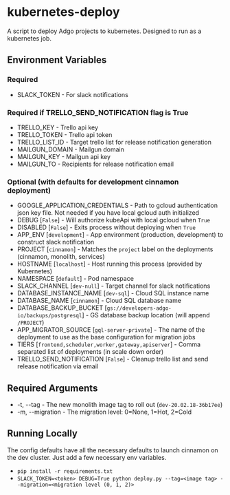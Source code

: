 # kubernetes-deploy

A script to deploy Adgo projects to kubernetes. Designed to run as a kubernetes job.

## Environment Variables

### Required

-   SLACK_TOKEN - For slack notifications

### Required if TRELLO_SEND_NOTIFICATION flag is True

-   TRELLO_KEY - Trello api key
-   TRELLO_TOKEN - Trello api token
-   TRELLO_LIST_ID - Target trello list for release notification generation
-   MAILGUN_DOMAIN - Mailgun domain
-   MAILGUN_KEY - Mailgun api key
-   MAILGUN_TO - Recipients for release notification email

### Optional (with defaults for development cinnamon deployment)

-   GOOGLE_APPLICATION_CREDENTIALS - Path to gcloud authentication json key file. Not needed if you have local gcloud auth initialized
-   DEBUG [`False`] - Will authorize kubeApi with local gcloud when `True`
-   DISABLED [`False`] - Exits process without deploying when `True`
-   APP_ENV [`development`] - App environment (production, development) to construct slack notification
-   PROJECT [`cinnamon`] - Matches the `project` label on the deployments (cinnamon, monolith, services)
-   HOSTNAME [`localhost`] - Host running this process (provided by Kubernetes)
-   NAMESPACE [`default`] - Pod namespace
-   SLACK_CHANNEL [`dev-null`] - Target channel for slack notifications
-   DATABASE_INSTANCE_NAME [`dev-sql`] - Cloud SQL instance name
-   DATABASE_NAME [`cinnamon`] - Cloud SQL database name
-   DATABASE_BACKUP_BUCKET [`gs://developers-adgo-io/backups/postgresql`] - GS database backup location (will append `/PROJECT`)
-   APP_MIGRATOR_SOURCE [`gql-server-private`] - The name of the deployment to use as the base configuration for migration jobs
-   TIERS [`frontend,scheduler,worker,gateway,apiserver`] - Comma separated list of deployments (in scale down order)
-   TRELLO_SEND_NOTIFICATION [`False`] - Cleanup trello list and send release notification via email

## Required Arguments

-   -t, --tag - The new monolith image tag to roll out (`dev-20.02.18-36b17ee`)
-   -m, --migration - The migration level: 0=None, 1=Hot, 2=Cold

## Running Locally

The config defaults have all the necessary defaults to launch cinnamon on the dev cluster. Just add a few necessary env variables.

-   `pip install -r requirements.txt`
-   `SLACK_TOKEN=<token> DEBUG=True python deploy.py --tag=<image tag> --migration=<migration level (0, 1, 2)>`
